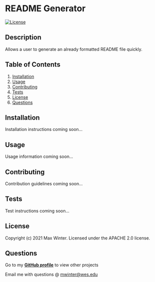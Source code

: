 
  # README Generator
  [![License](https://img.shields.io/badge/License-Apache_2.0-yellowgreen.svg)](https://opensource.org/licenses/Apache-2.0)

  ## Description
  Allows a user to generate an already formatted README file quickly.

  ## Table of Contents
  1. [Installation](#installation)
  2. [Usage](#usage)
  3. [Contributing](#contributing)
  4. [Tests](#tests)
  5. [License](#license)
  6. [Questions](#questions)

  ## Installation
  Installation instructions coming soon...

  ## Usage
  Usage information coming soon...

  ## Contributing
  Contribution guidelines coming soon...

  ## Tests
  Test instructions coming soon...
  
  ## License
  Copyright (c) 2021 Max Winter. Licensed under the APACHE 2.0 license.
  
  ## Questions
  Go to my **[GitHub profile](https://github.com/mwin1201)** to view other projects 
  
  Email me with questions @ mwinter@wes.edu

